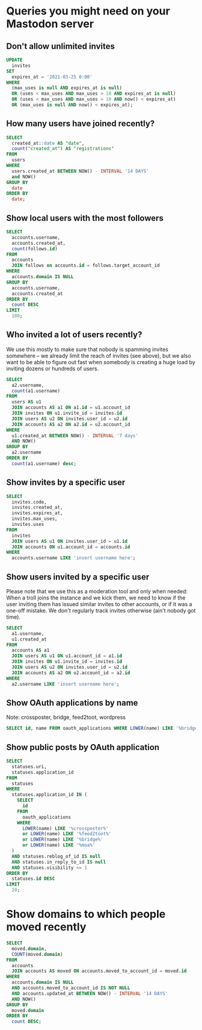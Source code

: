 # Queries you might need on your Mastodon server

## Don't allow unlimited invites

```sql
UPDATE
  invites
SET
  expires_at = '2021-03-25 0:00'
WHERE
  (max_uses is null AND expires_at is null)
  OR (uses < max_uses AND max_uses > 10 AND expires_at is null)
  OR (uses < max_uses AND max_uses > 10 AND now() < expires_at)
  OR (max_uses is null AND now() < expires_at);
```

## How many users have joined recently?

```sql
SELECT
  created_at::date AS "date",
  count("created_at") AS "registrations"
FROM
  users
WHERE
  users.created_at BETWEEN NOW() - INTERVAL '14 DAYS'
  and NOW()
GROUP BY
  date
ORDER BY
  date;
```

## Show local users with the most followers

```sql
SELECT
  accounts.username,
  accounts.created_at,
  count(follows.id)
FROM
  accounts
  JOIN follows on accounts.id = follows.target_account_id
WHERE
  accounts.domain IS NULL
GROUP BY
  accounts.username,
  accounts.created_at
ORDER BY
  count DESC
LIMIT
  100;
```

## Who invited a lot of users recently?

We use this mostly to make sure that nobody is spamming invites somewhere – we already limit the reach of invites (see
above), but we also want to be able to figure out fast when somebody is creating a huge load by inviting dozens or
hundreds of users.

```sql
SELECT
  a2.username,
  count(a1.username)
FROM
  users AS u1
  JOIN accounts AS a1 ON a1.id = u1.account_id
  JOIN invites ON u1.invite_id = invites.id
  JOIN users AS u2 ON invites.user_id = u2.id
  JOIN accounts AS a2 ON a2.id = u2.account_id
WHERE
  u1.created_at BETWEEN NOW() - INTERVAL '7 days'
  AND NOW()
GROUP BY
  a2.username
ORDER BY
  count(a1.username) desc;
```

## Show invites by a specific user

```sql
SELECT
  invites.code,
  invites.created_at,
  invites.expires_at,
  invites.max_uses,
  invites.uses
FROM
  invites
  JOIN users AS u1 ON invites.user_id = u1.id
  JOIN accounts ON u1.account_id = accounts.id
WHERE
  accounts.username LIKE 'insert username here';
```

## Show users invited by a specific user

Please note that we use this as a moderation tool and only when needed: When a troll joins the instance and we kick
them, we need to know if the user inviting them has issued similar invites to other accounts, or if it was a one-off
mistake. We don't regularly track invites otherwise (ain't nobody got time).

```sql
SELECT
  a1.username,
  u1.created_at
FROM
  accounts AS a1
  JOIN users AS u1 ON u1.account_id = a1.id
  JOIN invites ON u1.invite_id = invites.id
  JOIN users AS u2 ON invites.user_id = u2.id
  JOIN accounts AS a2 ON u2.account_id = a2.id
WHERE
  a2.username LIKE 'insert username here';
```

## Show OAuth applications by name

Note: crossposter, bridge, feed2toot, wordpress

```sql
SELECT id, name FROM oauth_applications WHERE LOWER(name) LIKE '%bridge%';
```

## Show public posts by OAuth application

```sql
SELECT
  statuses.uri,
  statuses.application_id
FROM
  statuses
WHERE
  statuses.application_id IN (
    SELECT
      id
    FROM
      oauth_applications
    WHERE
      LOWER(name) LIKE '%crossposter%'
      or LOWER(name) LIKE '%feed2toot%'
      or LOWER(name) LIKE '%bridge%'
      or LOWER(name) LIKE '%moa%'
  )
  AND statuses.reblog_of_id IS null
  AND statuses.in_reply_to_id IS null
  AND statuses.visibility <= 1
ORDER BY
  statuses.id DESC
LIMIT
  20;
```

# Show domains to which people moved recently

```sql
SELECT
  moved.domain,
  COUNT(moved.domain)
FROM
  accounts
  JOIN accounts AS moved ON accounts.moved_to_account_id = moved.id
WHERE
  accounts.domain IS NULL
  AND accounts.moved_to_account_id IS NOT NULL
  AND accounts.updated_at BETWEEN NOW() - INTERVAL '14 DAYS'
  AND NOW()
GROUP BY
  moved.domain
ORDER BY
  count DESC;
```

